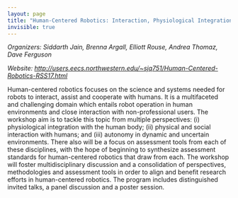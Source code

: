 ```yaml
---
layout: page
title: "Human-Centered Robotics: Interaction, Physiological Integration and Autonomy"
invisible: true
---
```


<p class="text-left"><i>Organizers: Siddarth Jain, Brenna Argall, Elliott Rouse, Andrea Thomaz, Dave Ferguson</i></p>
<p class="text-left"><i>Website: <a href="http://users.eecs.northwestern.edu/~sjq751/Human-Centered-Robotics-RSS17.html">http://users.eecs.northwestern.edu/~sjq751/Human-Centered-Robotics-RSS17.html</a></i></p>

<p>
Human-centered robotics focuses on the science and systems needed for robots to
interact, assist and cooperate with humans. It is a multifaceted and
challenging domain which entails robot operation in human environments and
close interaction with non-professional users. The workshop aim is to tackle
this topic from multiple perspectives: (i) physiological integration with the
human body; (ii) physical and social interaction with humans; and (iii)
autonomy in dynamic and uncertain environments. There also will be a focus on
assessment tools from each of these disciplines, with the hope of beginning to
synthesize assessment standards for human-centered robotics that draw from
each. The workshop will foster multidisciplinary discussion and a consolidation
of perspectives, methodologies and assessment tools in order to align and
benefit research efforts in human-centered robotics. The program includes
distinguished invited talks, a panel discussion and a poster session.
<p>
